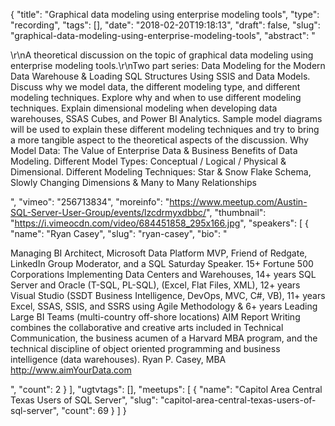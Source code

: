 {
  "title": "Graphical data modeling using enterprise modeling tools",
  "type": "recording",
  "tags": [],
  "date": "2018-02-20T19:18:13",
  "draft": false,
  "slug": "graphical-data-modeling-using-enterprise-modeling-tools",
  "abstract": "<p>\r\nA theoretical discussion on the topic of graphical data modeling using enterprise modeling tools.\r\nTwo part series: Data Modeling for the Modern Data Warehouse & Loading SQL Structures Using SSIS and Data Models. Discuss why we model data, the different modeling type, and different modeling techniques. Explore why and when to use different modeling techniques. Explain dimensional modeling when developing data warehouses, SSAS Cubes, and Power BI Analytics. Sample model diagrams will be used to explain these different modeling techniques and try to bring a more tangible aspect to the theoretical aspects of the discussion. Why Model Data: The Value of Enterprise Data & Business Benefits of Data Modeling. Different Model Types: Conceptual / Logical / Physical &  Dimensional. Different Modeling Techniques: Star & Snow Flake Schema, Slowly Changing Dimensions & Many to Many Relationships</p>",
  "vimeo": "256713834",
  "moreinfo": "https://www.meetup.com/Austin-SQL-Server-User-Group/events/lzcdrmyxdbbc/",
  "thumbnail": "https://i.vimeocdn.com/video/684451858_295x166.jpg",
  "speakers": [
    {
      "name": "Ryan Casey",
      "slug": "ryan-casey",
      "bio": "<p>Managing BI Architect, Microsoft Data Platform MVP, Friend of Redgate, LinkedIn Group Moderator, and a SQL Saturday Speaker. 15+ Fortune 500 Corporations Implementing Data Centers and Warehouses, 14+ years SQL Server and Oracle (T-SQL, PL-SQL), (Excel, Flat Files, XML), 12+ years Visual Studio (SSDT Business Intelligence, DevOps, MVC, C#, VB), 11+ years Excel, SSAS, SSIS, and SSRS using Agile Methodology & 6+ years Leading Large BI Teams (multi-country off-shore locations) AIM Report Writing combines the collaborative and creative arts included in Technical Communication, the business acumen of a Harvard MBA program, and the technical discipline of object oriented programming and business intelligence (data warehouses). Ryan P. Casey, MBA  http://www.aimYourData.com</p>",
      "count": 2
    }
  ],
  "ugtvtags": [],
  "meetups": [
    {
      "name": "Capitol Area Central Texas Users of SQL Server",
      "slug": "capitol-area-central-texas-users-of-sql-server",
      "count": 69
    }
  ]
}